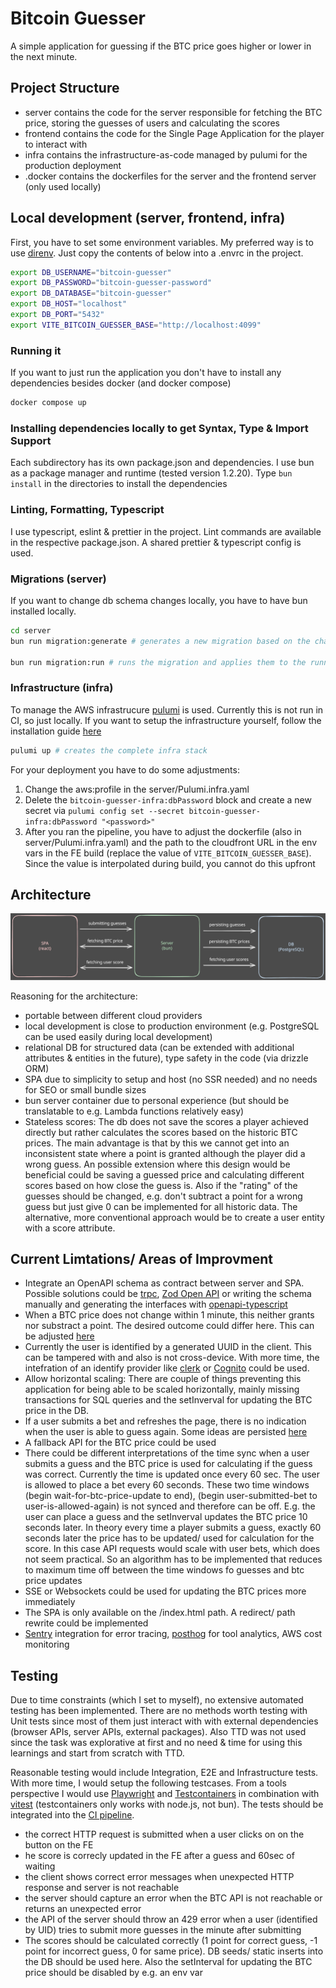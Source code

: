 # Bitcoin Guesser

A simple application for guessing if the BTC price goes higher or lower in the next minute.

## Project Structure

* server contains the code for the server responsible for fetching the BTC price, storing the guesses of users and calculating the scores
* frontend contains the code for the Single Page Application for the player to interact with 
* infra contains the infrastructure-as-code managed by pulumi for the production deployment
* .docker contains the dockerfiles for the server and the frontend server (only used locally)

## Local development (server, frontend, infra)

First, you have to set some environment variables. My preferred way is to use [direnv](https://direnv.net/). Just copy the contents of below into a .envrc in the project.
```sh
export DB_USERNAME="bitcoin-guesser"
export DB_PASSWORD="bitcoin-guesser-password"
export DB_DATABASE="bitcoin-guesser"
export DB_HOST="localhost"
export DB_PORT="5432"
export VITE_BITCOIN_GUESSER_BASE="http://localhost:4099"
```

### Running it
If you want to just run the application you don't have to install any dependencies besides docker (and docker compose) 
```sh
docker compose up
```

### Installing dependencies locally to get Syntax, Type & Import Support

Each subdirectory has its own package.json and dependencies. I use bun as a package manager and runtime (tested version 1.2.20). Type `bun install` in the directories to install the dependencies

### Linting, Formatting, Typescript

I use typescript, eslint & prettier in the project. Lint commands are available in the respective package.json. A shared prettier & typescript config is used.

### Migrations (server)

If you want to change db schema changes locally, you have to have bun installed locally. 

```sh
cd server
bun run migration:generate # generates a new migration based on the changes you did in server/src/db/schema 

bun run migration:run # runs the migration and applies them to the running PostgreSQL db
```

### Infrastructure (infra)

To manage the AWS infrastrucure [pulumi](https://www.pulumi.com/) is used. Currently this is not run in CI, so just locally. If you want to setup the infrastructure yourself, follow the installation guide [here](https://www.pulumi.com/docs/iac/download-install/)

```sh
pulumi up # creates the complete infra stack
```

For your deployment you have to do some adjustments:
1. Change the aws:profile in the server/Pulumi.infra.yaml
2. Delete the `bitcoin-guesser-infra:dbPassword` block and create a new secret via `pulumi config set --secret bitcoin-guesser-infra:dbPassword "<password>"`
3. After you ran the pipeline, you have to adjust the dockerfile (also in server/Pulumi.infra.yaml) and the path to the cloudfront URL in the env vars in the FE build (replace the value of `VITE_BITCOIN_GUESSER_BASE`). Since the value is interpolated during build, you cannot do this upfront

## Architecture

![Architecture of this game](./architecture.svg)

Reasoning for the architecture:
* portable between different cloud providers
* local development is close to production environment (e.g. PostgreSQL can be used easily during local development)
* relational DB for structured data (can be extended with additional attributes & entities in the future), type safety in the code (via drizzle ORM)
* SPA due to simplicity to setup and host (no SSR needed) and no needs for SEO or small bundle sizes
* bun server container due to personal experience (but should be translatable to e.g. Lambda functions relatively easy)
* Stateless scores: The db does not save the scores a player achieved directly but rather calculates the scores based on the historic BTC prices. The main advantage is that by this we cannot get into an inconsistent state where a point is granted although the player did a wrong guess. An possible extension where this design would be beneficial could be saving a guessed price and calculating different scores based on how close the guess is. Also if the "rating" of the guesses should be changed, e.g. don't subtract a point for a wrong guess but just give 0 can be implemented for all historic data. The alternative, more conventional approach would be to create a user entity with a score attribute. 


## Current Limtations/ Areas of Improvment

* Integrate an OpenAPI schema as contract between server and SPA. Possible solutions could be [trpc](https://trpc.io/), [Zod Open API](https://hono.dev/examples/zod-openapi) or writing the schema manually and generating the interfaces with [openapi-typescript](https://github.com/openapi-ts/openapi-typescript)
* When a BTC price does not change within 1 minute, this neither grants nor substract a point. The desired outcome could differ here. This can be adjusted [here](https://github.com/patriksimms/bitcoin-guesser/blob/main/server/src/guesses/GuessesService.ts#L72)
* Currently the user is identified by a generated UUID in the client. This can be tampered with and also is not cross-device. With more time, the intefration of an identify provider like [clerk](https://clerk.com/) or [Cognito](https://aws.amazon.com/de/cognito/) could be used.
* Allow horizontal scaling: There are couple of things preventing this application for being able to be scaled horizontally, mainly missing transactions for SQL queries and the setInverval for updating the BTC price in the DB.
* If a user submits a bet and refreshes the page, there is no indication when the user is able to guess again. Some ideas are persisted [here](https://github.com/patriksimms/bitcoin-guesser/blob/main/frontend/src/App.tsx#L83)
* A fallback API for the BTC price could be used
* There could be different interpretations of the time sync when a user submits a guess and the BTC price is used for calculating if the guess was correct. Currently the time is updated once every 60 sec. The user is allowed to place a bet every 60 seconds. These two time windows (begin wait-for-btc-price-update to end), (begin user-submitted-bet to user-is-allowed-again) is not synced and therefore can be off. E.g. the user can place a guess and the setInverval updates the BTC price 10 seconds later. In theory every time a player submits a guess, exactly 60 seconds later the price has to be updated/ used for calculation for the score. In this case API requests would scale with user bets, which does not seem practical. So an algorithm has to be implemented that reduces to maximum time off between the time windows fo guesses and btc price updates
* SSE or Websockets could be used for updating the BTC prices more immediately
* The SPA is only available on the /index.html path. A redirect/ path rewrite could be implemented
* [Sentry](https://sentry.io/welcome/?utm_source=google&utm_medium=cpc&utm_id={20398270056}&utm_campaign=Google_Search_Brand_SentryKW_EMEA-Tier1_Alpha&utm_content=g&utm_term=sentry&gad_source=1&gad_campaignid=20398270056) integration for error tracing, [posthog](https://posthog.com/about) for tool analytics, AWS cost monitoring

## Testing

Due to time constraints (which I set to myself), no extensive automated testing has been implemented. There are no methods worth testing with Unit tests since most of them just interact with with external dependencies (browser APIs, server APIs, external packages). Also TTD was not used since the task was explorative at first and no need & time for using this learnings and start from scratch with TTD.

Reasonable testing would include Integration, E2E and Infrastructure tests. With more time, I would setup the following testcases. From a tools perspective I would use [Playwright](https://playwright.dev/) and [Testcontainers](https://testcontainers.com/) in combination with [vitest](https://vitest.dev/) (testcontainers only works with node.js, not bun). The tests should be integrated into the [CI pipeline](https://www.docker.com/blog/running-testcontainers-tests-using-github-actions/).

* the correct HTTP request is submitted when a user clicks on on the button on the FE
* he score is correcly updated in the FE after a guess and 60sec of waiting
* the client shows correct error messages when unexpected HTTP response and server is not reachable
* the server should capture an error when the BTC API is not reachable or returns an unexpected error
* the API of the server should throw an 429 error when a user (identified by UID) tries to submit more guesses in the minute after submitting 
* The scores should be calculated correctly (1 point for correct guess, -1 point for incorrect guess, 0 for same price). DB seeds/ static inserts into the DB should be used here. Also the setInterval for updating the BTC price should be disabled by e.g. an env var

